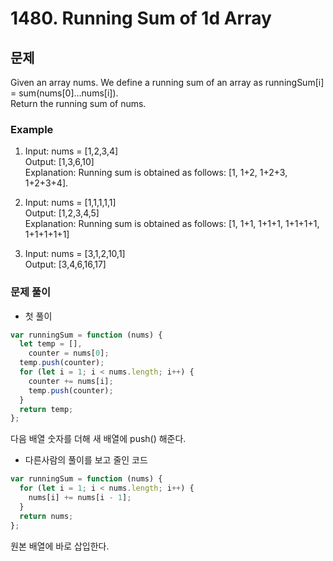 # 1480. Running Sum of 1d Array

## 문제

Given an array nums. We define a running sum of an array as runningSum[i] = sum(nums[0]…nums[i]).  
Return the running sum of nums.

### Example

1. Input: nums = [1,2,3,4]  
   Output: [1,3,6,10]  
   Explanation: Running sum is obtained as follows: [1, 1+2, 1+2+3, 1+2+3+4].

2. Input: nums = [1,1,1,1,1]  
   Output: [1,2,3,4,5]  
   Explanation: Running sum is obtained as follows: [1, 1+1, 1+1+1, 1+1+1+1, 1+1+1+1+1]

3. Input: nums = [3,1,2,10,1]  
   Output: [3,4,6,16,17]

### 문제 풀이

- 첫 풀이

```js
var runningSum = function (nums) {
  let temp = [],
    counter = nums[0];
  temp.push(counter);
  for (let i = 1; i < nums.length; i++) {
    counter += nums[i];
    temp.push(counter);
  }
  return temp;
};
```

다음 배열 숫자를 더해 새 배열에 push() 해준다.

- 다른사람의 풀이를 보고 줄인 코드

```js
var runningSum = function (nums) {
  for (let i = 1; i < nums.length; i++) {
    nums[i] += nums[i - 1];
  }
  return nums;
};
```

원본 배열에 바로 삽입한다.
